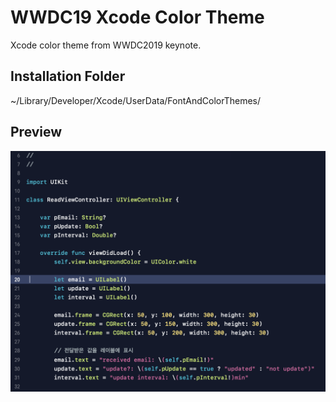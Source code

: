 # WWDC19 Xcode Color Theme
Xcode color theme from WWDC2019 keynote.

## Installation Folder
~/Library/Developer/Xcode/UserData/FontAndColorThemes/ 

## Preview
![theme preview](/theme-preview.png)
